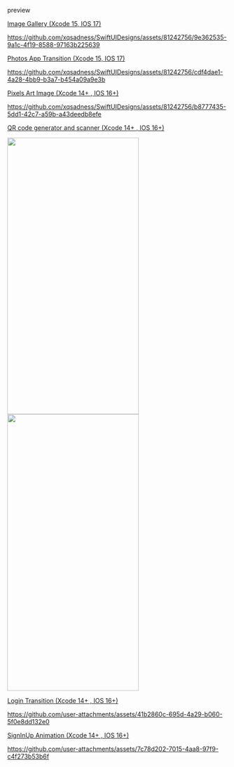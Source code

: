 preview 

<a href="https://github.com/xqsadness/SwiftUIDesigns/tree/main/SwiftUIDesigns/Core/ImageGalleryApp" > Image Gallery (Xcode 15, IOS 17)</a>

https://github.com/xqsadness/SwiftUIDesigns/assets/81242756/9e362535-9a1c-4f19-8588-97163b225639

<a href="https://github.com/xqsadness/SwiftUIDesigns/tree/main/SwiftUIDesigns/Core/PhotosAppTransition" > Photos App Transition (Xcode 15, IOS 17)</a>

https://github.com/xqsadness/SwiftUIDesigns/assets/81242756/cdf4dae1-4a28-4bb9-b3a7-b454a09a9e3b

<a href="https://github.com/xqsadness/SwiftUIDesigns/tree/main/SwiftUIDesigns/Core/PixelArtImage" > Pixels Art Image (Xcode 14+ , IOS 16+)</a>

https://github.com/xqsadness/SwiftUIDesigns/assets/81242756/b8777435-5dd1-42c7-a59b-a43deedb8efe

<a href="https://github.com/xqsadness/SwiftUIDesigns/tree/main/SwiftUIDesigns/Core/QRCode/View" > QR code generator and scanner (Xcode 14+ , IOS 16+)</a>

<p align="left">
  <img src="https://github.com/xqsadness/SwiftUIDesigns/assets/81242756/aa3849ba-a054-4fd1-a8e1-d3cc468af809" width="300" height="630">
  <img src="https://github.com/xqsadness/SwiftUIDesigns/assets/81242756/1334fca8-17de-4055-866a-5784868444cc" width="300" height="630">
</p>

<a href="https://github.com/xqsadness/SwiftUIDesigns/tree/main/SwiftUIDesigns/Core/LoginTransition" > Login Transition (Xcode 14+ , IOS 16+)</a>

https://github.com/user-attachments/assets/41b2860c-695d-4a29-b060-5f0e8dd132e0

<a href="https://github.com/xqsadness/SwiftUIDesigns/tree/main/SwiftUIDesigns/Core/LoginAndSignUpAnimation" > SignInUp Animation (Xcode 14+ , IOS 16+)</a>

https://github.com/user-attachments/assets/7c78d202-7015-4aa8-97f9-c4f273b53b6f

